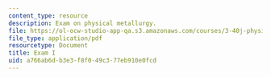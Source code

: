 ```yaml
---
content_type: resource
description: Exam on physical metallurgy.
file: https://ol-ocw-studio-app-qa.s3.amazonaws.com/courses/3-40j-physical-metallurgy-fall-2009/a766ab6db3e3f8f049c377eb910e0fcd_MIT3_40JF09_exam1.pdf
file_type: application/pdf
resourcetype: Document
title: Exam I
uid: a766ab6d-b3e3-f8f0-49c3-77eb910e0fcd
---
```

